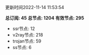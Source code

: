 更新时间2022-11-14 11:53:54

**总订阅: 45**
**总节点: 1204**
**有效节点: 295**
- ssr节点: 12
- v2ray节点: 218
- trojan节点: 59
- ss节点: 6
